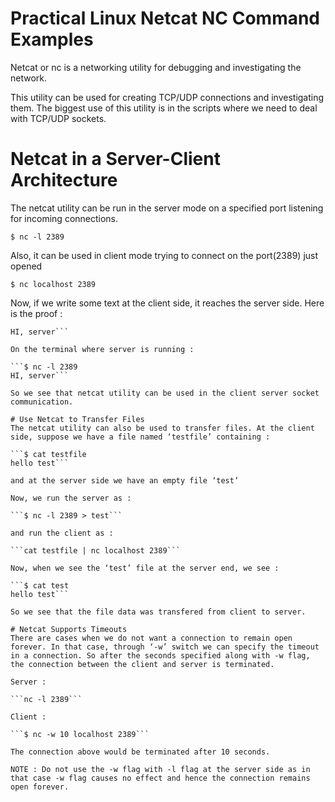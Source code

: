# Practical Linux Netcat NC Command Examples
Netcat or nc is a networking utility for debugging and investigating the network.

This utility can be used for creating TCP/UDP connections and investigating them. The biggest use of this utility is in the scripts where we need to deal with TCP/UDP sockets.

# Netcat in a Server-Client Architecture
The netcat utility can be run in the server mode on a specified port listening for incoming connections.

```$ nc -l 2389```

Also, it can be used in client mode trying to connect on the port(2389) just opened

```$ nc localhost 2389```

Now, if we write some text at the client side, it reaches the server side. Here is the proof :

```$ nc localhost 2389
HI, server```

On the terminal where server is running :

```$ nc -l 2389
HI, server```

So we see that netcat utility can be used in the client server socket communication.

# Use Netcat to Transfer Files
The netcat utility can also be used to transfer files. At the client side, suppose we have a file named ‘testfile’ containing :

```$ cat testfile
hello test```

and at the server side we have an empty file ‘test’

Now, we run the server as :

```$ nc -l 2389 > test```

and run the client as :

```cat testfile | nc localhost 2389```

Now, when we see the ‘test’ file at the server end, we see :

```$ cat test
hello test```

So we see that the file data was transfered from client to server.

# Netcat Supports Timeouts
There are cases when we do not want a connection to remain open forever. In that case, through ‘-w’ switch we can specify the timeout in a connection. So after the seconds specified along with -w flag, the connection between the client and server is terminated.

Server :

```nc -l 2389```

Client :

```$ nc -w 10 localhost 2389```

The connection above would be terminated after 10 seconds.

NOTE : Do not use the -w flag with -l flag at the server side as in that case -w flag causes no effect and hence the connection remains open forever.
